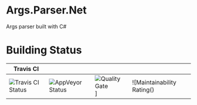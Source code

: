 # Args.Parser.Net

Args parser built with C#

# Building Status

| Travis CI |  | | |
| - | - | - | - |
| ![Travis CI Status](https://travis-ci.org/jialiuhunters/CLIArgs.svg?branch=master) | ![AppVeyor Status]() | ![Quality Gate]()]| ![Maintainability Rating()|